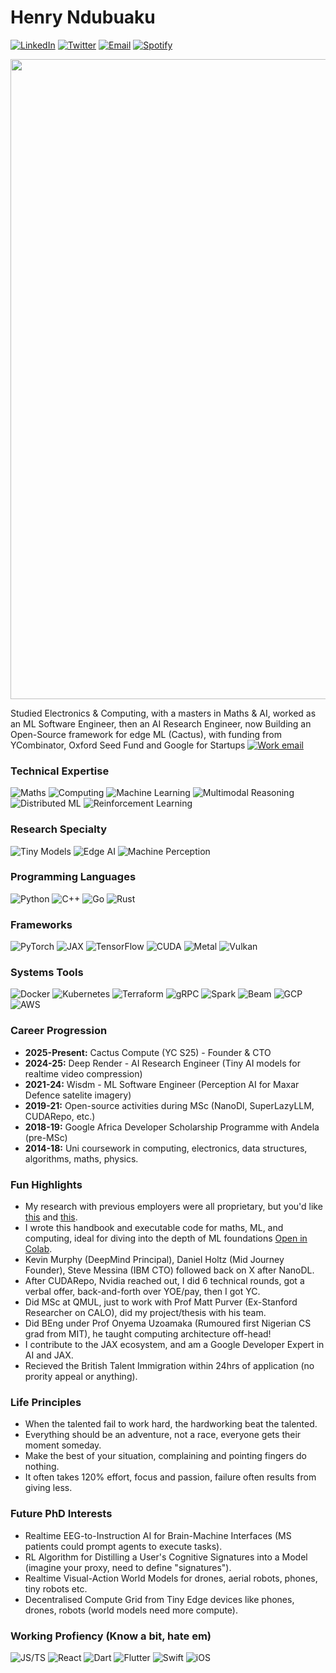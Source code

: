 # Henry Ndubuaku

[![LinkedIn][linkedin-shield]][linkedin-url]
[![Twitter][twitter-shield]][twitter-url]
[![Email][gmail1-shield]][gmail1-url]
[![Spotify][spotify-shield]][spotify-url]

[gmail1-shield]: https://img.shields.io/badge/Gmail-555?style=for-the-badge&logo=gmail&logoColor=white
[gmail1-url]: ndubuakuhenry@gmail.com

[linkedin-shield]: https://img.shields.io/badge/-LinkedIn-black.svg?style=for-the-badge&logo=linkedin&colorB=555
[linkedin-url]: https://linkedin.com/in/henry-ndubuaku-7b6350b8

[twitter-shield]: https://img.shields.io/badge/Twitter-555?style=for-the-badge&logo=twitter&logoColor=white
[twitter-url]: https://twitter.com/hmunachii

[spotify-shield]: https://img.shields.io/badge/Spotify-555?style=for-the-badge&logo=spotify&logoColor=white
[spotify-url]: https://open.spotify.com/playlist/656vFNTyI2ZDsxgdQFaPHA?si=c2ff4aa84f6d42c4


<p align="center">
  <img src="assets/banner.gif" width=1024>
</p>


Studied Electronics & Computing, with a masters in Maths & AI, worked as an ML Software Engineer, then an AI Research Engineer, now Building an Open-Source framework for edge ML (Cactus), with funding from YCombinator, Oxford Seed Fund and Google for Startups [![Work email][gmail2-shield]][gmail-url] 

[gmail2-shield]: https://img.shields.io/badge/henry@cactuscompute.-555?style=flat
[gmail-url]: mailto:henry@cactuscompute.com

### Technical Expertise 
![Maths](https://img.shields.io/badge/Maths-3776AB?style=for-the-badge&logo=tiny&logoColor=white)
![Computing](https://img.shields.io/badge/Computing-6A5ACD?style=for-the-badge&logo=tiny&logoColor=white)
![Machine Learning](https://img.shields.io/badge/Machine_Learning-F9BF3B?style=for-the-badge&logo=tiny&logoColor=white)
![Multimodal Reasoning](https://img.shields.io/badge/Multimodal_Reasoning-000000?style=for-the-badge&logo=tiny&logoColor=white)
![Distributed ML](https://img.shields.io/badge/Distributed_Systems-326CE5?style=for-the-badge&logo=tiny&logoColor=white)
![Reinforcement Learning](https://img.shields.io/badge/Reinforcement_Learning-0468F6?style=for-the-badge&logo=tiny&logoColor=white)

### Research Specialty 
![Tiny Models](https://img.shields.io/badge/Tiny_Models-FF6F00?style=for-the-badge&logo=tiny&logoColor=white)
![Edge AI](https://img.shields.io/badge/Edge_AI-76B900?style=for-the-badge&logo=tiny&logoColor=white)
![Machine Perception](https://img.shields.io/badge/Machine_Percetion-FFD700?style=for-the-badge&logo=tiny&logoColor=white)

### Programming Languages 
![Python](https://img.shields.io/badge/Python-3776AB?style=for-the-badge&logo=python&logoColor=white)
![C++](https://img.shields.io/badge/C/C++-00599C?style=for-the-badge&logo=cplusplus&logoColor=white)
![Go](https://img.shields.io/badge/GoLang-00ADD8?style=for-the-badge&logo=go&logoColor=white)
![Rust](https://img.shields.io/badge/Rust-000000?style=for-the-badge&logo=rust&logoColor=white)

### Frameworks 
![PyTorch](https://img.shields.io/badge/PyTorch-EE4C2C?style=for-the-badge&logo=pytorch&logoColor=white)
![JAX](https://img.shields.io/badge/JAX-6A5ACD?style=for-the-badge&logo=jax&logoColor=white)
![TensorFlow](https://img.shields.io/badge/TensorFlow-FF6F00?style=for-the-badge&logo=tensorflow&logoColor=white)
![CUDA](https://img.shields.io/badge/CUDA-76B900?style=for-the-badge&logo=nvidia&logoColor=white)
![Metal](https://img.shields.io/badge/Metal-A2AAAD?style=for-the-badge&logo=apple&logoColor=white)
![Vulkan](https://img.shields.io/badge/Vulkan-F04A24?style=for-the-badge&logo=vulkan&logoColor=white)

### Systems Tools
![Docker](https://img.shields.io/badge/Docker-2496ED?style=for-the-badge&logo=docker&logoColor=white)
![Kubernetes](https://img.shields.io/badge/Kubernetes-326CE5?style=for-the-badge&logo=kubernetes&logoColor=white)
![Terraform](https://img.shields.io/badge/Terraform-623CE4?style=for-the-badge&logo=terraform&logoColor=white)
![gRPC](https://img.shields.io/badge/gRPC-4285F4?style=for-the-badge&logo=grpc&logoColor=white)
![Spark](https://img.shields.io/badge/Spark-E25A1C?style=for-the-badge&logo=apache-spark&logoColor=white)
![Beam](https://img.shields.io/badge/Beam-F9BF3B?style=for-the-badge&logo=apache-beam&logoColor=white)
![GCP](https://img.shields.io/badge/GCP-4285F4?style=for-the-badge&logo=googlecloud&logoColor=white)
![AWS](https://img.shields.io/badge/AWS-FF9900?style=for-the-badge&logo=amazonaws&logoColor=white)

### Career Progression 
- **2025-Present:** Cactus Compute (YC S25) - Founder & CTO
- **2024-25:** Deep Render - AI Research Engineer (Tiny AI models for realtime video compression)
- **2021-24:** Wisdm - ML Software Engineer (Perception AI for Maxar Defence satelite imagery)
- **2019-21:** Open-source activities during MSc (NanoDl, SuperLazyLLM, CUDARepo, etc.)
- **2018-19:** Google Africa Developer Scholarship Programme with Andela (pre-MSc)
- **2014-18:** Uni coursework in computing, electronics, data structures, algorithms, maths, physics.

### Fun Highlights 
- My research with previous employers were all proprietary, but you'd like [this](https://www.biorxiv.org/content/10.1101/2023.07.30.551149v1.full.pdf) and [this](https://www.researchgate.net/profile/Henry_Ndubuaku/publication/373111729_Improving_Creativity_In_Humour_Generation_With_Conditional_Stochastic_Latent-Sampling_Encoders/links/64da4aa4ad846e2882925089/Improving-Creativity-In-Humour-Generation-With-Conditional-Stochastic-Latent-Sampling-Encoders.pdf).
- I wrote this handbook and executable code for maths, ML, and computing, ideal for diving into the depth of ML foundations [Open in Colab](https://colab.research.google.com/drive/1ftH86vZMbspy1QvW4cHlTTv3GOMmdZ_H?usp=sharing).
- Kevin Murphy (DeepMind Principal), Daniel Holtz (Mid Journey Founder), Steve Messina (IBM CTO) followed back on X after NanoDL.
- After CUDARepo, Nvidia reached out, I did 6 technical rounds, got a verbal offer, back-and-forth over YOE/pay, then I got YC.
- Did MSc at QMUL, just to work with Prof Matt Purver (Ex-Stanford Researcher on CALO), did my project/thesis with his team.
- Did BEng under Prof Onyema Uzoamaka (Rumoured first Nigerian CS grad from MIT), he taught computing architecture off-head!
- I contribute to the JAX ecosystem, and am a Google Developer Expert in AI and JAX.
- Recieved the British Talent Immigration within 24hrs of application (no prority appeal or anything).

### Life Principles
- When the talented fail to work hard, the hardworking beat the talented.
- Everything should be an adventure, not a race, everyone gets their moment someday.
- Make the best of your situation, complaining and pointing fingers do nothing. 
- It often takes 120% effort, focus and passion, failure often results from giving less. 

### Future PhD Interests 
- Realtime EEG-to-Instruction AI for Brain-Machine Interfaces (MS patients could prompt agents to execute tasks). 
- RL Algorithm for Distilling a User's Cognitive Signatures into a Model (imagine your proxy, need to define "signatures"). 
- Realtime Visual-Action World Models for drones, aerial robots, phones, tiny robots etc. 
- Decentralised Compute Grid from Tiny Edge devices like phones, drones, robots (world models need more compute). 

### Working Profiency (Know a bit, hate em)
![JS/TS](https://img.shields.io/badge/JS/TS-F7DF1E?style=for-the-badge&logo=javascript&logoColor=white)
![React](https://img.shields.io/badge/React-61DAFB?style=for-the-badge&logo=react&logoColor=white)
![Dart](https://img.shields.io/badge/Dart-0175C2?style=for-the-badge&logo=dart&logoColor=white)
![Flutter](https://img.shields.io/badge/Flutter-02569B?style=for-the-badge&logo=flutter&logoColor=white)
![Swift](https://img.shields.io/badge/Swift-FA7343?style=for-the-badge&logo=swift&logoColor=white)
![iOS](https://img.shields.io/badge/iOS-000000?style=for-the-badge&logo=apple&logoColor=white)
